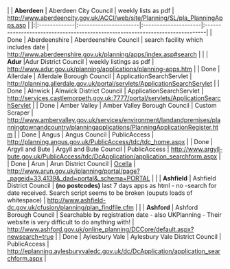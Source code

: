 | | **Aberdeen** | Aberdeen City Council |  weekly lists as pdf | http://www.aberdeencity.gov.uk/ACCI/web/site/Planning/SL/pla_PlanningApps.asp |
|:|:-------------|:----------------------|:---------------------|:------------------------------------------------------------------------------|
| Done | Aberdeenshire | Aberdeenshire Council | search facility which includes date | http://www.aberdeenshire.gov.uk/planning/apps/index.asp#search |
|  | **Adur** |Adur District Council | weekly listings as pdf | http://www.adur.gov.uk/planning/applications/planning-apps.htm |
| Done | Allerdale | Allerdale Borough Council | ApplicationSearchServlet | http://planning.allerdale.gov.uk/portal/servlets/ApplicationSearchServlet |
| Done | Alnwick | Alnwick District Council | ApplicationSearchServlet | http://services.castlemorpeth.gov.uk:7777/portal/servlets/ApplicationSearchServlet |
| Done | Amber Valley | Amber Valley Borough Council | Custom Scraper | http://www.ambervalley.gov.uk/services/environment/landandpremises/planningtownandcountry/planningapplications/PlanningApplicationRegister.htm |
| Done | Angus | Angus Council | PublicAccess | http://planning.angus.gov.uk/PublicAccess/tdc/tdc_home.aspx |
| Done | Argyll and Bute | Argyll and Bute Council | PublicAccess | http://www.argyll-bute.gov.uk/PublicAccess/tdc/DcApplication/application_searchform.aspx |
| Done | Arun | Arun District Council | [Ocella](Ocella.md) | http://www.arun.gov.uk/iplanning/portal/page?_pageid=33,4139&_dad=portal&_schema=PORTAL |
|  | **Ashfield** | Ashfield District Council | **(no postcodes)** last 7 days apps as html - no -search for date received. Search script seems to be broken (ouputs loads of whitespace) | http://www.ashfield-dc.gov.uk/cfusion/planning/plan_findfile.cfm |
|  | **Ashford** | Ashford Borough Council | Searchable by registration date - also UKPlanning - Their website is very difficult to do anything with! | http://www.ashford.gov.uk/online_planning/DCCore/default.aspx?newsearch=true |
| Done | Aylesbury Vale | Aylesbury Vale District Council | PublicAccess | http://eplanning.aylesburyvaledc.gov.uk/dc/DcApplication/application_searchform.aspx |